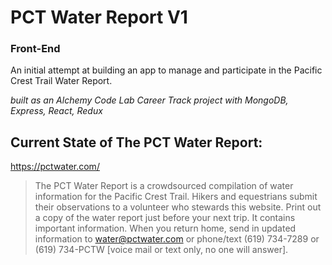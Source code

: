 # PCT Water Report V1
### Front-End

An initial attempt at building an app to manage and participate in the Pacific Crest Trail Water Report. 

_built as an Alchemy Code Lab Career Track project with MongoDB, Express, React, Redux_  

## Current State of The PCT Water Report: 

https://pctwater.com/

>The PCT Water Report is a crowdsourced compilation of water information for the Pacific Crest Trail. Hikers and equestrians submit their observations to a volunteer who stewards this website. Print out a copy of the water report just before your next trip. It contains important information. When you return home, send in updated information to water@pctwater.com or phone/text (619) 734-7289 or (619) 734-PCTW [voice mail or text only, no one will answer].


